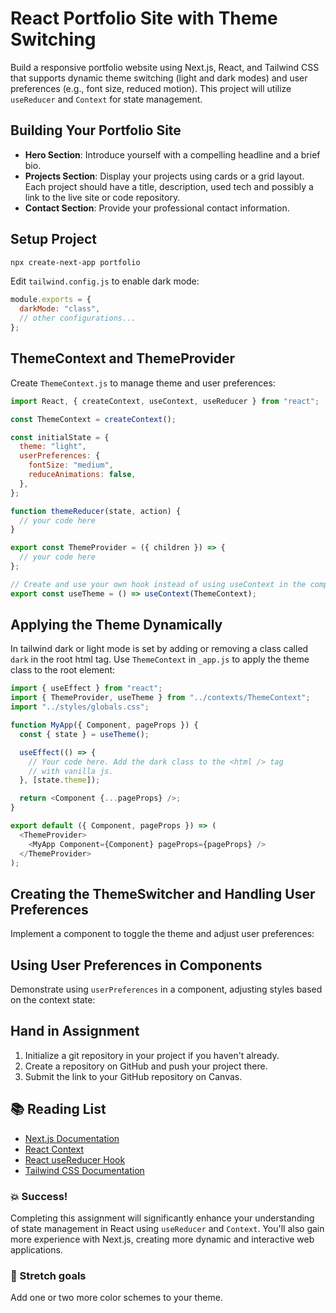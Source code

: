 # React Portfolio Site with Theme Switching

Build a responsive portfolio website using Next.js, React, and Tailwind CSS that supports dynamic theme switching (light and dark modes) and user preferences (e.g., font size, reduced motion). This project will utilize `useReducer` and `Context` for state management.

## Building Your Portfolio Site

- **Hero Section**: Introduce yourself with a compelling headline and a brief bio.
- **Projects Section**: Display your projects using cards or a grid layout. Each project should have a title, description, used tech and possibly a link to the live site or code repository.
- **Contact Section**: Provide your professional contact information.

## Setup Project

```bash
npx create-next-app portfolio
```

Edit `tailwind.config.js` to enable dark mode:

```javascript
module.exports = {
  darkMode: "class",
  // other configurations...
};
```

## ThemeContext and ThemeProvider

Create `ThemeContext.js` to manage theme and user preferences:

```javascript
import React, { createContext, useContext, useReducer } from "react";

const ThemeContext = createContext();

const initialState = {
  theme: "light",
  userPreferences: {
    fontSize: "medium",
    reduceAnimations: false,
  },
};

function themeReducer(state, action) {
  // your code here
}

export const ThemeProvider = ({ children }) => {
  // your code here
};

// Create and use your own hook instead of using useContext in the components
export const useTheme = () => useContext(ThemeContext);
```

## Applying the Theme Dynamically

In tailwind dark or light mode is set by adding or removing a class called `dark` in the root html tag. Use `ThemeContext` in `_app.js` to apply the theme class to the root element:

```javascript
import { useEffect } from "react";
import { ThemeProvider, useTheme } from "../contexts/ThemeContext";
import "../styles/globals.css";

function MyApp({ Component, pageProps }) {
  const { state } = useTheme();

  useEffect(() => {
    // Your code here. Add the dark class to the <html /> tag
    // with vanilla js.
  }, [state.theme]);

  return <Component {...pageProps} />;
}

export default ({ Component, pageProps }) => (
  <ThemeProvider>
    <MyApp Component={Component} pageProps={pageProps} />
  </ThemeProvider>
);
```

## Creating the ThemeSwitcher and Handling User Preferences

Implement a component to toggle the theme and adjust user preferences:

## Using User Preferences in Components

Demonstrate using `userPreferences` in a component, adjusting styles based on the context state:

## Hand in Assignment

1. Initialize a git repository in your project if you haven't already.
2. Create a repository on GitHub and push your project there.
3. Submit the link to your GitHub repository on Canvas.

## :books: Reading List

- [Next.js Documentation](https://nextjs.org/docs)
- [React Context](https://reactjs.org/docs/context.html)
- [React useReducer Hook](https://reactjs.org/docs/hooks-reference.html#usereducer)
- [Tailwind CSS Documentation](https://tailwindcss.com/docs)

### :boom: Success!

Completing this assignment will significantly enhance your understanding of state management in React using `useReducer` and `Context`. You'll also gain more experience with Next.js, creating more dynamic and interactive web applications.

### :runner: Stretch goals

Add one or two more color schemes to your theme.
